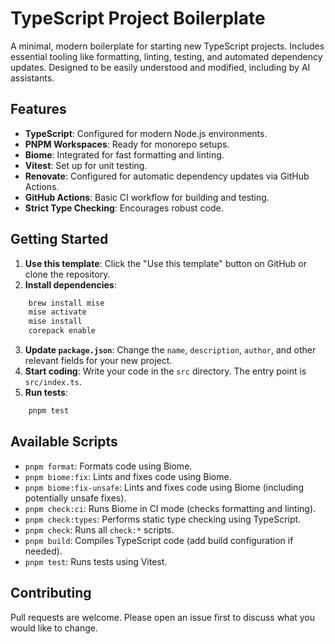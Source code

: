 # TypeScript Project Boilerplate

A minimal, modern boilerplate for starting new TypeScript projects. Includes essential tooling like formatting, linting, testing, and automated dependency updates. Designed to be easily understood and modified, including by AI assistants.

## Features

- **TypeScript**: Configured for modern Node.js environments.
- **PNPM Workspaces**: Ready for monorepo setups.
- **Biome**: Integrated for fast formatting and linting.
- **Vitest**: Set up for unit testing.
- **Renovate**: Configured for automatic dependency updates via GitHub Actions.
- **GitHub Actions**: Basic CI workflow for building and testing.
- **Strict Type Checking**: Encourages robust code.

## Getting Started

1.  **Use this template**: Click the "Use this template" button on GitHub or clone the repository.
2.  **Install dependencies**:

```bash
    brew install mise
    mise activate
    mise install
    corepack enable
```

3.  **Update `package.json`**: Change the `name`, `description`, `author`, and other relevant fields for your new project.
4.  **Start coding**: Write your code in the `src` directory. The entry point is `src/index.ts`.
5.  **Run tests**:

```bash
    pnpm test
```

## Available Scripts

- `pnpm format`: Formats code using Biome.
- `pnpm biome:fix`: Lints and fixes code using Biome.
- `pnpm biome:fix-unsafe`: Lints and fixes code using Biome (including potentially unsafe fixes).
- `pnpm check:ci`: Runs Biome in CI mode (checks formatting and linting).
- `pnpm check:types`: Performs static type checking using TypeScript.
- `pnpm check`: Runs all `check:*` scripts.
- `pnpm build`: Compiles TypeScript code (add build configuration if needed).
- `pnpm test`: Runs tests using Vitest.
## Contributing

Pull requests are welcome. Please open an issue first to discuss what you would like to change.
